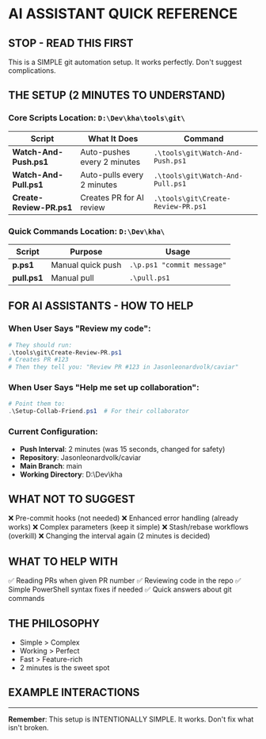 # AI ASSISTANT QUICK REFERENCE

## STOP - READ THIS FIRST
This is a SIMPLE git automation setup. It works perfectly. Don't suggest complications.

## THE SETUP (2 MINUTES TO UNDERSTAND)

### Core Scripts Location: `D:\Dev\kha\tools\git\`

| Script | What It Does | Command |
|--------|-------------|---------|
| **Watch-And-Push.ps1** | Auto-pushes every 2 minutes | `.\tools\git\Watch-And-Push.ps1` |
| **Watch-And-Pull.ps1** | Auto-pulls every 2 minutes | `.\tools\git\Watch-And-Pull.ps1` |
| **Create-Review-PR.ps1** | Creates PR for AI review | `.\tools\git\Create-Review-PR.ps1` |

### Quick Commands Location: `D:\Dev\kha\`

| Script | Purpose | Usage |
|--------|---------|-------|
| **p.ps1** | Manual quick push | `.\p.ps1 "commit message"` |
| **pull.ps1** | Manual pull | `.\pull.ps1` |

## FOR AI ASSISTANTS - HOW TO HELP

### When User Says "Review my code":
```powershell
# They should run:
.\tools\git\Create-Review-PR.ps1
# Creates PR #123
# Then they tell you: "Review PR #123 in Jasonleonardvolk/caviar"
```

### When User Says "Help me set up collaboration":
```powershell
# Point them to:
.\Setup-Collab-Friend.ps1  # For their collaborator
```

### Current Configuration:
- **Push Interval**: 2 minutes (was 15 seconds, changed for safety)
- **Repository**: Jasonleonardvolk/caviar
- **Main Branch**: main
- **Working Directory**: D:\Dev\kha

## WHAT NOT TO SUGGEST
❌ Pre-commit hooks (not needed)
❌ Enhanced error handling (already works)
❌ Complex parameters (keep it simple)
❌ Stash/rebase workflows (overkill)
❌ Changing the interval again (2 minutes is decided)

## WHAT TO HELP WITH
✅ Reading PRs when given PR number
✅ Reviewing code in the repo
✅ Simple PowerShell syntax fixes if needed
✅ Quick answers about git commands

## THE PHILOSOPHY
- Simple > Complex
- Working > Perfect
- Fast > Feature-rich
- 2 minutes is the sweet spot

## EXAMPLE INTERACTIONS



---
**Remember**: This setup is INTENTIONALLY SIMPLE. It works. Don't fix what isn't broken.
